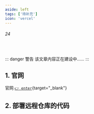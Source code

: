 ```yaml
---
aside: left
tags: ['待补充']
icon: 'vercel'
---
```

 
###### 24
 
<br/>
 
::: danger <Badge type='warning'>警告</Badge>
该文章内容正在建设中......
:::
 

##  1. 官网

官网 [`👉 enter`](https://vercel.com/){target="_blank"}


## 2. 部署远程仓库的代码

